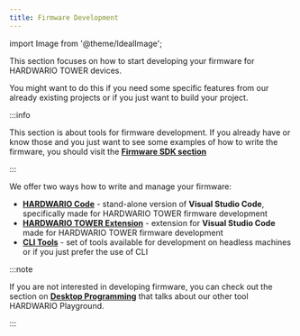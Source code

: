 ```yaml
---
title: Firmware Development
---
```

import Image from '@theme/IdealImage';

This section focuses on how to start developing your firmware for HARDWARIO TOWER devices.

You might want to do this if you need some specific features from our already existing projects or if you just want to build your project.

:::info

This section is about tools for firmware development. If you already have or know those and you just want to see some examples of how to write the firmware, you should visit the [**Firmware SDK section**](../firmware-sdk/index.md)

:::

We offer two ways how to write and manage your firmware:

- [**HARDWARIO Code**](./about-hardwario-code.md) - stand-alone version of **Visual Studio Code**, specifically made for HARDWARIO TOWER firmware development
- [**HARDWARIO TOWER Extension**](./hardwario-extension-tutorial.md) - extension for **Visual Studio Code** made for HARDWARIO TOWER firmware development
- [**CLI Tools**](./development-with-cli-tools.md) - set of tools available for development on headless machines or if you just prefer the use of CLI

:::note

If you are not interested in developing firmware, you can check out the section on [**Desktop Programming**](../category/desktop-programming/) that talks about our other tool HARDWARIO Playground.

:::
